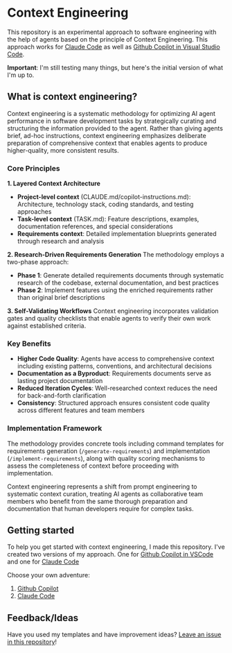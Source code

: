 # Context Engineering

This repository is an experimental approach to software engineering with the help of
agents based on the principle of Context Engineering. This approach works for
[Claude Code](https://docs.anthropic.com/en/docs/claude-code/overview) as well as
[Github Copilot in Visual Studio Code](https://code.visualstudio.com/docs/copilot/overview).

**Important**: I'm still testing many things, but here's the initial
version of what I'm up to.

## What is context engineering?

Context engineering is a systematic methodology for optimizing AI agent performance in
software development tasks by strategically curating and structuring the information
provided to the agent. Rather than giving agents brief, ad-hoc instructions, context
engineering emphasizes deliberate preparation of comprehensive context that enables
agents to produce higher-quality, more consistent results.

### Core Principles

**1. Layered Context Architecture**

- **Project-level context** (CLAUDE.md/copilot-instructions.md): Architecture,
  technology stack, coding standards, and testing approaches
- **Task-level context** (TASK.md): Feature descriptions, examples,
  documentation references, and special considerations
- **Requirements context**: Detailed implementation blueprints generated
  through research and analysis

**2. Research-Driven Requirements Generation**
The methodology employs a two-phase approach:

- **Phase 1**: Generate detailed requirements documents through systematic
  research of the codebase, external documentation, and best practices
- **Phase 2**: Implement features using the enriched requirements rather
  than original brief descriptions

**3. Self-Validating Workflows**
Context engineering incorporates validation gates and quality checklists that
enable agents to verify their own work against established criteria.

### Key Benefits

- **Higher Code Quality**: Agents have access to comprehensive context including
  existing patterns, conventions, and architectural decisions
- **Documentation as a Byproduct**: Requirements documents serve as lasting project
  documentation
- **Reduced Iteration Cycles**: Well-researched context reduces the need for
  back-and-forth clarification
- **Consistency**: Structured approach ensures consistent code quality across different
  features and team members

### Implementation Framework

The methodology provides concrete tools including command templates for
requirements generation (`/generate-requirements`) and
implementation (`/implement-requirements`), along with quality scoring
mechanisms to assess the completeness of context before proceeding with
implementation.

Context engineering represents a shift from prompt engineering to systematic
context curation, treating AI agents as collaborative team members who benefit
from the same thorough preparation and documentation that human developers
require for complex tasks.

## Getting started

To help you get started with context engineering, I made this repository. I've created
two versions of my approach. One for
[Github Copilot in VSCode](https://code.visualstudio.com/docs/copilot/overview) and one
for [Claude Code](https://www.anthropic.com/claude-code)

Choose your own adventure:

1. [Github Copilot](./github-copilot/README.md)
2. [Claude Code](./claude-code/README.md)

## Feedback/Ideas

Have you used my templates and have improvement ideas?
[Leave an issue in this repository](https://github.com/wmeints/context-engineering/issues)!
